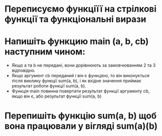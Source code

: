 # Переписуємо функціїї на стрілкові функції та функціональні вирази
# Напишіть функцию main (a, b, cb) наступним чином:
- Якщо a та b не передані, вони дорівнюють за замовчюванням 2 та 3  відповідно.
- Якщо аргумент cb переданий і він є функцією, то він виконується після виклику функції sum(a, b), і як вхідне значення приймає результат роботи функції sum(a, b).
- Функція main повинна повертати результат функції аргументу cb, якщо він є, або результат функції sum(a, b)
# Перепишіть функцію sum(a, b) щоб вона працювали у вігляді sum(a)(b)
